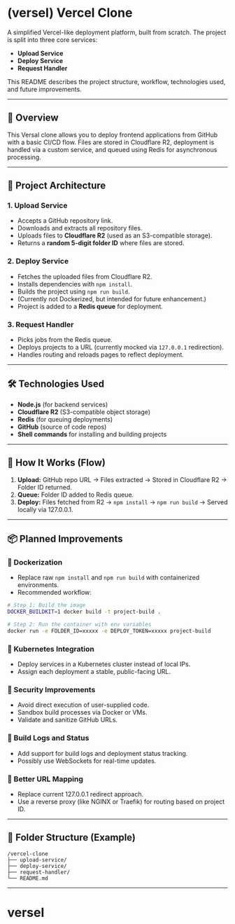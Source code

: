 ﻿# (versel) Vercel Clone

A simplified Vercel-like deployment platform, built from scratch. The project is split into three core services:

* **Upload Service**
* **Deploy Service**
* **Request Handler**

This README describes the project structure, workflow, technologies used, and future improvements.

---

## 🚀 Overview

This Versal clone allows you to deploy frontend applications from GitHub with a basic CI/CD flow. Files are stored in Cloudflare R2, deployment is handled via a custom service, and queued using Redis for asynchronous processing.

---

## 🧱 Project Architecture

### 1. **Upload Service**

* Accepts a GitHub repository link.
* Downloads and extracts all repository files.
* Uploads files to **Cloudflare R2** (used as an S3-compatible storage).
* Returns a **random 5-digit folder ID** where files are stored.

### 2. **Deploy Service**

* Fetches the uploaded files from Cloudflare R2.
* Installs dependencies with `npm install`.
* Builds the project using `npm run build`.
* (Currently not Dockerized, but intended for future enhancement.)
* Project is added to a **Redis queue** for deployment.

### 3. **Request Handler**

* Picks jobs from the Redis queue.
* Deploys projects to a URL (currently mocked via `127.0.0.1` redirection).
* Handles routing and reloads pages to reflect deployment.

---

## 🛠️ Technologies Used

* **Node.js** (for backend services)
* **Cloudflare R2** (S3-compatible object storage)
* **Redis** (for queuing deployments)
* **GitHub** (source of code repos)
* **Shell commands** for installing and building projects

---

## 🔧 How It Works (Flow)

1. **Upload:** GitHub repo URL → Files extracted → Stored in Cloudflare R2 → Folder ID returned.
2. **Queue:** Folder ID added to Redis queue.
3. **Deploy:** Files fetched from R2 → `npm install` → `npm run build` → Served locally via 127.0.0.1.

---

## 📦 Planned Improvements

### 🔹 Dockerization

* Replace raw `npm install` and `npm run build` with containerized environments.
* Recommended workflow:

```bash
# Step 1: Build the image
DOCKER_BUILDKIT=1 docker build -t project-build .

# Step 2: Run the container with env variables
docker run -e FOLDER_ID=xxxxx -e DEPLOY_TOKEN=xxxxx project-build
```

### 🔹 Kubernetes Integration

* Deploy services in a Kubernetes cluster instead of local IPs.
* Assign each deployment a stable, public-facing URL.

### 🔹 Security Improvements

* Avoid direct execution of user-supplied code.
* Sandbox build processes via Docker or VMs.
* Validate and sanitize GitHub URLs.

### 🔹 Build Logs and Status

* Add support for build logs and deployment status tracking.
* Possibly use WebSockets for real-time updates.

### 🔹 Better URL Mapping

* Replace current 127.0.0.1 redirect approach.
* Use a reverse proxy (like NGINX or Traefik) for routing based on project ID.

---

## 📁 Folder Structure (Example)

```
/vercel-clone
├── upload-service/
├── deploy-service/
├── request-handler/
└── README.md
```

---
# versel
